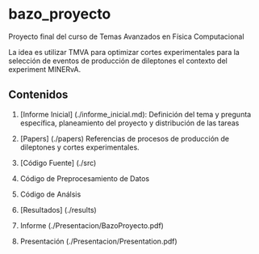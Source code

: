 # bazo_proyecto
Proyecto final del curso de Temas Avanzados en Física Computacional

La idea es utilizar TMVA para optimizar cortes experimentales para la selección de eventos de producción de dileptones el contexto del experiment MINERvA.

## Contenidos

1. [Informe Inicial] (./informe_inicial.md):
  Definición del tema y pregunta específica, planeamiento del proyecto y distribución de las tareas

2. [Papers] (./papers)
  Referencias de procesos de producción de dileptones y cortes experimentales.

3. [Código Fuente] (./src)
  1. Código de Preprocesamiento de Datos
  2. Código de Análsis 

4. [Resultados] (./results)
  1. Informe (./Presentacion/BazoProyecto.pdf)
  2. Presentación (./Presentacion/Presentation.pdf)
